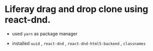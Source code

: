 # Liferay drag and drop clone using react-dnd.

-   used `yarn` as package manager

-   installed `uuid` , `react-dnd` , `react-dnd-html5-backend` , `classnames`
